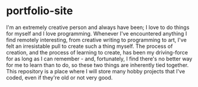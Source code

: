 # portfolio-site

I'm an extremely creative person and always have been; I love to do things for myself and I love programming. Whenever I've encountered anything I find remotely interesting, from creative writing to programming to art, I've felt an irresistable pull to create such a thing myself. The process of creation, and the process of learning to create, has been my driving-force for as long as I can remember - and, fortunately, I find there's no better way for me to learn than to do, so these two things are inherently tied together. This repository is a place where I will store many hobby projects that I've coded, even if they're old or not very good.
